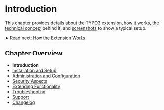# Introduction

This chapter provides details about the TYPO3 extension, [how it works](HowTheExtensionWorks/Index.md), the [technical concept](TechnicalConcept/Index.md) behind it, and [screenshots](Screenshots/Index.md) to show a typical setup.

➤ Read next: [How the Extension Works](HowTheExtensionWorks/Index.md)


## Chapter Overview

- **Introduction**
- [Installation and Setup](../InstallationAndSetup/Index.md)
- [Administration and Configuration](../AdministrationAndConfiguration/Index.md)
- [Security Aspects](../SecurityAspects/Index.md)
- [Extending Functionality](../ExtendingFunctionality/Index.md)
- [Troubleshooting](../Troubleshooting/Index.md)
- [Support](../Support/Index.md)
- [Changelog](../Changelog/Index.md)
